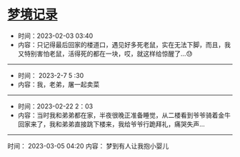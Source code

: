 # [梦境记录](https://github.com/haoz0x139/myblog/issues/8)

- 时间：2023-02-03 03:40
- 内容：只记得最后回家的楼道口，遇见好多死老鼠，实在无法下脚，而且，我又特别害怕老鼠，活得死的都在一块，哎，就这样给惊醒了…😓

---

- 时间： 2023-2-7 5 :30
- 内容：我，老弟，屠一起卖菜

---

- 时间：2023-02-22 2：03
- 内容：当时我和弟弟都在家，半夜很晚正准备睡觉，从二楼看到爷爷骑着金牛回家来了，我和弟弟直接跳下楼来，我给爷爷行跪拜礼，痛哭失声…

---

时间： 2023-03-05 04:20
内容： 梦到有人让我抱小婴儿